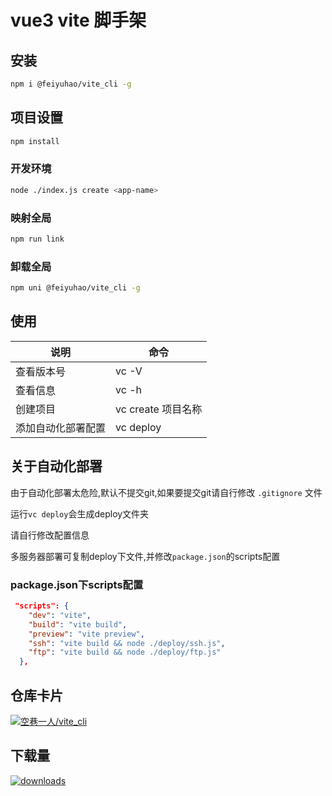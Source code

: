 # vue3 vite 脚手架

## 安装

```bash
npm i @feiyuhao/vite_cli -g
```

## 项目设置

```bash
npm install
```

### 开发环境

```bash
node ./index.js create <app-name>
```

### 映射全局

```bash
npm run link
```

### 卸载全局

```bash
npm uni @feiyuhao/vite_cli -g
```

## 使用

|说明|命令|
|-|-|
|查看版本号|vc -V|
|查看信息|vc -h|
|创建项目|vc create 项目名称|
|添加自动化部署配置|vc deploy|

## 关于自动化部署

由于自动化部署太危险,默认不提交git,如果要提交git请自行修改 `.gitignore` 文件

运行`vc deploy`会生成deploy文件夹

请自行修改配置信息

多服务器部署可复制deploy下文件,并修改`package.json`的scripts配置

### package.json下scripts配置

```json
 "scripts": {
    "dev": "vite",
    "build": "vite build",
    "preview": "vite preview",
    "ssh": "vite build && node ./deploy/ssh.js",
    "ftp": "vite build && node ./deploy/ftp.js"
  },
```

## 仓库卡片

[![空巷一人/vite_cli](https://gitee.com/fei-yuhao/vite_cli/widgets/widget_card.svg?colors=4183c4,ffffff,ffffff,e3e9ed,666666,9b9b9b)](https://gitee.com/fei-yuhao/vite_cli)

## 下载量

[![downloads](https://img.shields.io/npm/dt/@feiyuhao/vite_cli) ](https://www.npmjs.com/package/@feiyuhao/vite_cli)